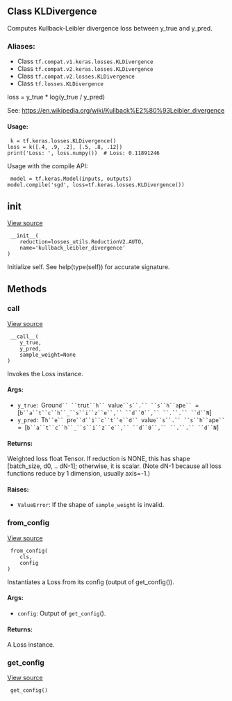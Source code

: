 ## Class KLDivergence

Computes Kullback-Leibler divergence loss between y_true and y_pred.
### Aliases:
- Class `tf.compat.v1.keras.losses.KLDivergence`
- Class `tf.compat.v2.keras.losses.KLDivergence`
- Class `tf.compat.v2.losses.KLDivergence`
- Class `tf.losses.KLDivergence`

loss = y_true * log(y_true / y_pred)

See: https://en.wikipedia.org/wiki/Kullback%E2%80%93Leibler_divergence
#### Usage:

```
 k = tf.keras.losses.KLDivergence()
loss = k([.4, .9, .2], [.5, .8, .12])
print('Loss: ', loss.numpy())  # Loss: 0.11891246
```

Usage with the compile API:

```
 model = tf.keras.Model(inputs, outputs)
model.compile('sgd', loss=tf.keras.losses.KLDivergence())
```
## __init__
[View source](https://github.com/tensorflow/tensorflow/blob/r2.0/tensorflow/python/keras/losses.py#L705-L709)


```
 __init__(
    reduction=losses_utils.ReductionV2.AUTO,
    name='kullback_leibler_divergence'
)
```

Initialize self. See help(type(self)) for accurate signature.
## Methods
### __call__
[View source](https://github.com/tensorflow/tensorflow/blob/r2.0/tensorflow/python/keras/losses.py#L96-L128)


```
 __call__(
    y_true,
    y_pred,
    sample_weight=None
)
```

Invokes the Loss instance.
#### Args:
- `y_true`:` `Groun`d`` ``t`ru`t``h`` `v`a`lu`e``s``.`` ``s``h``a`p`e`` `=` `[`b``a``t``c``h``_``s``i``z``e``,`` ``d``0``,`` ``.``.`` ``d``N`]
- `y_pred`:` `T`h``e`` `pr`e``d``i``c``t``e``d`` `v`a`lu`e``s``.`` ``s``h``a`p`e`` `=` `[`b``a``t``c``h``_``s``i``z``e``,`` ``d``0``,`` ``.``.`` ``d``N`]
#### Returns:

Weighted loss float Tensor. If reduction is NONE, this has shape [batch_size, d0, .. dN-1]; otherwise, it is scalar. (Note dN-1 because all loss functions reduce by 1 dimension, usually axis=-1.)
#### Raises:
- `ValueError`: If the shape of `sample_weight` is invalid.
### from_config
[View source](https://github.com/tensorflow/tensorflow/blob/r2.0/tensorflow/python/keras/losses.py#L130-L140)


```
 from_config(
    cls,
    config
)
```

Instantiates a Loss from its config (output of get_config()).
#### Args:
- `config`: Output of `get_config`().
#### Returns:

A Loss instance.
### get_config
[View source](https://github.com/tensorflow/tensorflow/blob/r2.0/tensorflow/python/keras/losses.py#L223-L228)


```
 get_config()
```
